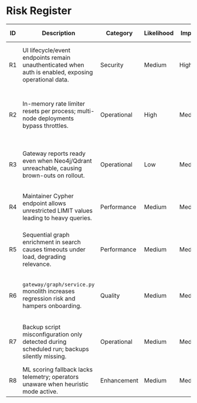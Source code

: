 # Risk Register

| ID | Description | Category | Likelihood | Impact | Mitigation / Owner | Monitoring |
|----|-------------|----------|------------|--------|--------------------|------------|
| R1 | UI lifecycle/event endpoints remain unauthenticated when auth is enabled, exposing operational data. | Security | Medium | High | WP-001 (Platform) | Add auth regression tests & monitor access logs |
| R2 | In-memory rate limiter resets per process; multi-node deployments bypass throttles. | Operational | High | Medium | WP-002 (SRE) | Configure shared backend metrics & alerts on request burst rate |
| R3 | Gateway reports ready even when Neo4j/Qdrant unreachable, causing brown-outs on rollout. | Operational | Low | Medium | Mitigated by WP-003 (Platform) | Monitor readiness metrics & strict-startup alarms |
| R4 | Maintainer Cypher endpoint allows unrestricted LIMIT values leading to heavy queries. | Performance | Medium | Medium | WP-004 (Graph Team) | Alert on high-duration cypher queries |
| R5 | Sequential graph enrichment in search causes timeouts under load, degrading relevance. | Performance | Medium | Medium | WP-005 (Search) | Track search latency histogram, graph warnings |
| R6 | `gateway/graph/service.py` monolith increases regression risk and hampers onboarding. | Quality | Medium | Medium | WP-006 (Platform) | PR checklists + static analysis complexity budget |
| R7 | Backup script misconfiguration only detected during scheduled run; backups silently missing. | Operational | Medium | Medium | WP-007 (SRE) | Health check alerts on backup status gauge |
| R8 | ML scoring fallback lacks telemetry; operators unaware when heuristic mode active. | Enhancement | Medium | Medium | WP-008 (Search) | Add metric alarms and metadata inspection |
